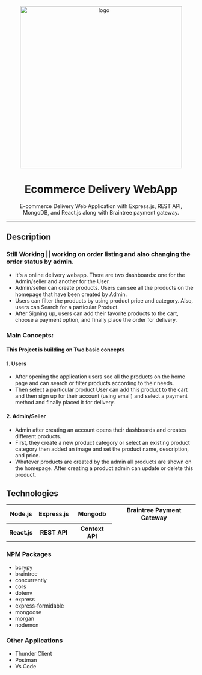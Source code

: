 <div align="center">

  <img src="https://img.freepik.com/premium-vector/mobile-application-online-courier-delivery-home-office-service-concept-courier-man-with-cardboard-box-hands-deliver-give-parcel-customer-isometric-3d-cartoon-vector-illustration_165932-2422.jpg" alt="logo" width="430" height="auto" />

  <h1>Ecommerce Delivery WebApp</h1>
    <p>
    E-commerce Delivery Web Application with Express.js, REST API, MongoDB, and React.js along with Braintree payment gateway.
  </p>

</div>

<hr>
<h2>Description</h2>
<h3> Still Working || working on order listing and also changing the order status by admin.  </h3>
<ul>
<li> It's a online delivery webapp. There are two dashboards: one for the Admin/seller and another for the User. </li>
<li>   Admin/seller can create products. Users can see all the products on the homepage that have been created by Admin.</li>
<li> Users can filter the products by using product price and category. Also, users can Search for a particular Product.</li>
<li> After Signing up, users can add their favorite products to the cart, choose a payment option, and finally place the order for delivery. </li>
</ul>

### Main Concepts:
#### This Project is building on Two basic concepts
#### 1. Users                                                           
<ul>                                                              
<li> After opening the application users see all the products on the home page and can search or filter products according to their needs. </li>   
<li> Then select a particular product User can add this product to the cart and then sign up for their account (using email) and select a payment method and finally placed it for delivery. </li> 
</ul>

#### 2. Admin/Seller
<ul>
<li> Admin after creating an account opens their dashboards and creates different products. </li>
<li>  First, they create a new product category or select an existing product category then added an image and set the product name, description, and price. </li>
<li> Whatever products are created by the admin all products are shown on the homepage. After creating a product admin can update or delete this product. </li>
</ul>

<h2>Technologies</h2>
<table>
      <tbody>
        <tr>
           <th>Node.js</th>
          <th>Express.js</th>
           <th>Mongodb</th>
           <th>Braintree Payment Gateway</th>
        </tr>
          <tr>
           <th>React.js</th>
           <th>REST API</th>
           <th>Context API</th>
         </tr>
      </tbody>    
</table>

### <b> NPM Packages </b>
- bcrypy
- braintree
- concurrently
- cors
- dotenv
- express
- express-formidable
- mongoose
- morgan
- nodemon
### Other Applications
- Thunder Client
- Postman
- Vs Code
